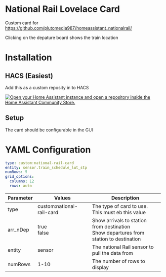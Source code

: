 # National Rail Lovelace Card
Custom card for https://github.com/plutomedia987/homeassistant_nationalrail/

Clicking on the depature board shows the train location


# Installation
## HACS (Easiest)
Add this as a custom reposity in to HACS

[![Open your Home Assistant instance and open a repository inside the Home Assistant Community Store.](https://my.home-assistant.io/badges/hacs_repository.svg)](https://my.home-assistant.io/redirect/hacs_repository/?owner=plutomedia987&repository=lovelace-nationalrail&category=Dashboard)

## Setup
The card should be configurable in the GUI

# YAML Configuration

```yaml
type: custom:national-rail-card
entity: sensor.train_schedule_lut_stp
numRows: 5
grid_options:
  columns: 12
  rows: auto
```

| Parameter | Values | Description |
|-----------|--------|-------------|
| type      | custom:national-rail-card | The type of card to use. This must eb this value |
| arr_nDep  | true<br>false   | Show arrivals to station from destination<br>Show departures from station to destination   |
| entity    | sensor  | The national Rail sensor to pull the data from  |
| numRows   | 1-10 | The number of rows to display |

